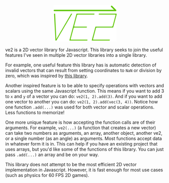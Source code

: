<div align="center">
    <img src="../img/ve2.png" width="200px"></img>
</div>

ve2 is a 2D vector library for Javascript. This library seeks to join the useful features  I've seen in multiple 2D vector libraries into a single library.

For example, one useful feature this library has is automatic detection of invalid vectors that can result from setting coordinates to `NaN` or division by zero, which was inspired by [this library](https://github.com/tmpvar/vec2.js).

Another inspired feature is to be able to specify operations with vectors and scalars using the same Javascript function.
This means if you want to add 3 to `x` and `y` of a vector you can do: `ve2(1, 2).add(3)`. And if you want to add one vector to another you can do: `ve2(1, 2).add(vec(3, 4))`. 
Notice how one function `.add(...)` was used for both vector and scalar operations. Less functions to memorize!

One more unique feature is how accepting the function calls are of their arguments. For example, `ve2(...)` (a function that creates a new vector) can take
two numbers as arguments, an array, another object, another ve2, or a single number (as an angle) as arguments. Most functions accept data in whatever form it is in.
This can help if you have an existing project that uses arrays, but you'd like some of the functions of this library. You can just pass `.add(...)` an array and be on your way.

This library does not attempt to be the most efficient
2D vector implementation in Javascript. However, it is fast enough for most use cases (such as physics for 60 FPS 2D games).

<canvas id="example" width="400" height="200" style="margin: auto auto; display: block; float: right;"></canvas>
<script>
 var canvas = document.getElementById('example'),
     ctx = canvas.getContext('2d'),
     mouse = ve2(0, 0),
     origin = ve2(canvas.width/2, canvas.height/2);

 window.onmousemove = function (e) {
     mouse = ve2(e).sub(canvas.getBoundingClientRect());
 };
 
 ctx.strokeStyle = '#5dc600';
 ctx.lineWidth = 1;

 function loop() {
     ctx.clearRect(0, 0, canvas.width, canvas.height);

     function make(rads, mag) {
         return ve2.fromAngle(rads + mouse.sub(origin).dir(), mag).add(origin);
     }
     
     ctx.beginPath();
     ctx.moveTo(origin.x, origin.y);

     var m = make(0, 100);
     ctx.lineTo(m.x, m.y);
     var l = make(Math.PI/24, 75);
     ctx.lineTo(l.x, l.y);
     var r = make(-Math.PI/24, 75);
     ctx.moveTo(m.x, m.y);
     ctx.lineTo(r.x, r.y);     
     
     ctx.stroke();
     ctx.closePath();
     
     requestAnimationFrame(loop);
 }
 requestAnimationFrame(loop);
</script>
